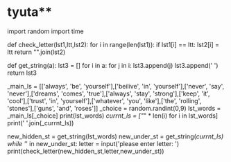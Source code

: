 # tyuta**

import random
import time

def check_letter(lst1,ltt,lst2):
    for i in range(len(lst1)):
        if lst1[i] == ltt:
            lst2[i] = ltt
    return "".join(lst2)

def get_string(a):
    lst3 = []
    for i in a:
        for j in i:
            lst3.append(j)
        lst3.append(' ')
    return lst3

_main_ls = [['always', 'be', 'yourself'],['beilive', 'in', 'yourself'],['never', 'say', 'never'],['dreams', 'comes', 'true'],['always', 'stay', 'strong'],['keep', 'it', 'cool'],['trust', 'in', 'yourself'],['whatever', 'you', 'like'],['the', 'rolling', 'stones'],['guns', 'and', 'roses']]
_choice = random.randint(0,9)
lst_words = _main_ls[_choice]
print(lst_words)
_currnt_ls = ["_" * len(i) for i in lst_words]
print(' '.join(_currnt_ls))

new_hidden_st = get_string(lst_words)
new_under_st = get_string(_currnt_ls)
while '_' in new_under_st:
    letter = input('please enter letter: ')
    print(check_letter(new_hidden_st,letter,new_under_st))
